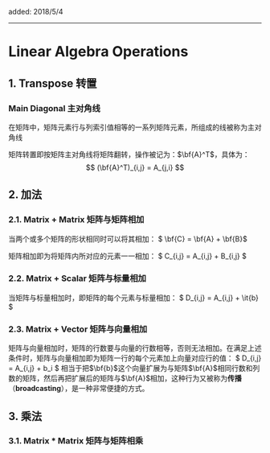 added: 2018/5/4

---

# Linear Algebra Operations

## 1. Transpose 转置

### Main Diagonal 主对角线

在矩阵中，矩阵元素行与列索引值相等的一系列矩阵元素，所组成的线被称为主对角线

矩阵转置即按矩阵主对角线将矩阵翻转，操作被记为：$\bf{A}^T$，具体为：
$$
(\bf{A}^T)_{i,j} = A_{j,i}
$$

## 2. 加法

### 2.1. Matrix + Matrix 矩阵与矩阵相加

当两个或多个矩阵的形状相同时可以将其相加： $ \bf{C} = \bf{A} + \bf{B}$

矩阵相加即为将矩阵内所对应的元素一一相加： $ C_{i,j} = A_{i,j} + B_{i,j} $

### 2.2. Matrix + Scalar 矩阵与标量相加

当矩阵与标量相加时，即矩阵的每个元素与标量相加： $ D_{i,j} = A_{i,j} + \it{b} $

### 2.3. Matrix + Vector 矩阵与向量相加

矩阵与向量相加时，矩阵的行数要与向量的行数相等，否则无法相加。在满足上述条件时，矩阵与向量相加即为矩阵一行的每个元素加上向量对应行的值： $ D_{i,j} = A_{i,j} + b_i $
相当于把$\bf{b}$这个向量扩展为与矩阵$\bf{A}$相同行数和列数的矩阵，然后再把扩展后的矩阵与$\bf{A}$相加，这种行为又被称为**传播**（**broadcasting**），是一种非常便捷的方式。

## 3. 乘法

### 3.1. Matrix * Matrix 矩阵与矩阵相乘